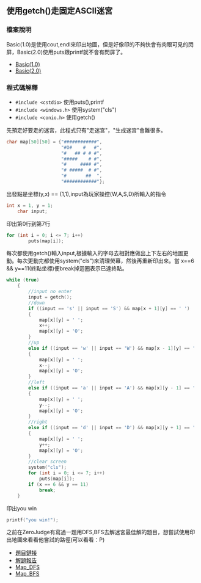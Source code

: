 ## 使用getch()走固定ASCII迷宮

### 檔案說明

Basic(1.0)是使用cout,endl來印出地圖，但是好像印的不夠快會有肉眼可見的閃屏，Basic(2.0)使用puts跟printf就不會有閃屏了。

- [Basic(1.0)](https://github.com/CalvinWan0101/Interesting/blob/master/%E8%B5%B0%E8%BF%B7%E5%AE%AE/Basic(1.0).cpp)
- [Basic(2.0)](https://github.com/CalvinWan0101/Interesting/blob/master/%E8%B5%B0%E8%BF%B7%E5%AE%AE/Basic(2.0).cpp)

### 程式碼解釋
- `#include <cstdio>`    使用puts(),printf
- `#include <windows.h>` 使用system("cls")
- `#include <conio.h>`   使用getch()

先預定好要走的迷宮，此程式只有"走迷宮"，"生成迷宮"會難很多。
```c++
char map[50][50] = {"############",
                    "#O#    #   #",
                    "#   ## # # #",
                    "#####    # #",
                    "#     #### #",
                    "# #####  # #",
                    "#       ##  ",
                    "############"};
```
出發點是坐標(y,x) == (1,1),input為玩家操控(W,A,S,D)所輸入的指令
```c++
int x = 1, y = 1;
    char input;
```
印出第0行到第7行
```c++
for (int i = 0; i <= 7; i++)
        puts(map[i]);
```
每次都使用getch()輸入input,根據輸入的字母去相對應做出上下左右的地圖更動。每次更動完都使用system("cls")來清理熒幕，然後再重新印出來。當 x==6 && y==11(終點坐標)便break掉迴圈表示已達終點。
```c++
while (true)
    {
        //input no enter
        input = getch();
        //down
        if ((input == 's' || input == 'S') && map[x + 1][y] == ' ')
		{
			map[x][y] = ' ';
			x++;
			map[x][y] = 'O';
		}
		//up
		else if ((input == 'w' || input == 'W') && map[x - 1][y] == ' ')
		{
			map[x][y] = ' ';
			x--;
			map[x][y] = 'O';
		}
		//left
		else if ((input == 'a' || input == 'A') && map[x][y - 1] == ' ')
		{
			map[x][y] = ' ';
			y--;
			map[x][y] = 'O';
		}
		//right
		else if ((input == 'd' || input == 'D') && map[x][y + 1] == ' ')
		{
			map[x][y] = ' ';
			y++;
			map[x][y] = 'O';
		}
        //clear screen
        system("cls");
        for (int i = 0; i <= 7; i++)
            puts(map[i]);
        if (x == 6 && y == 11)
            break;
    }
```
印出you win
```c++
printf("you win!");
```

之前在ZeroJudge有寫過一題用DFS,BFS去解迷宮最佳解的題目，想嘗試使用印出地圖來看看他嘗試的路徑(可以看看：P)
- [題目鏈接](https://zerojudge.tw/ShowProblem?problemid=a982)
- [解題報告](https://github.com/CalvinWan0101/ZeroJudge/tree/main/Basic/a982-%E8%BF%B7%E5%AE%AE%E5%95%8F%E9%A1%8C)
- [Map_DFS](https://github.com/CalvinWan0101/Interesting/blob/master/%E8%B5%B0%E8%BF%B7%E5%AE%AE/Map_DFS.cpp)
- [Map_BFS](https://github.com/CalvinWan0101/Interesting/blob/master/%E8%B5%B0%E8%BF%B7%E5%AE%AE/Map_BFS.cpp)
